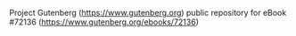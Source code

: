 Project Gutenberg (https://www.gutenberg.org) public repository
for eBook #72136 (https://www.gutenberg.org/ebooks/72136)
